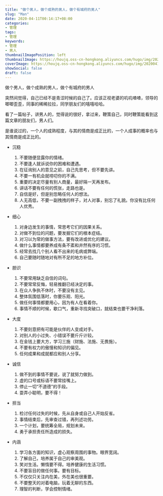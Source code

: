 ```yaml
---
title: "做个男人，做个成熟的男人，做个有城府的男人"
slug: "Man"
date: 2020-04-11T00:14:17+08:00
categories:
- 管理
tags:
- 管理
keywords:
- 管理
- 男人
thumbnailImagePosition: left
thumbnailImage: https://houjq.oss-cn-hongkong.aliyuncs.com/hugo/img/20200411002542.png
coverImage: https://houjq.oss-cn-hongkong.aliyuncs.com/hugo/img/20200411004209.png
showSocial: false
draft: false
---
```


做个男人，做个成熟的男人，做个有城府的男人

<!--more-->

突然间觉得，自己已经不是青涩时候的自己了。应该正视老婆的叽叽喳喳，领导的唧唧歪歪，同事的稀稀拉拉，同学朋友们的嘻嘻哈哈。

看了一篇帖子，讲男人的，觉得说的很好，拿过来，鞭策自己，同时鞭策能看到这篇文章的朋友们，男人们。

是谁说过的，一个人的成熟程度，与其的情商是成正比的，一个人成事的概率也与其情商是成正比的。

- 沉稳
  1. 不要随便显露你的情绪。
  2. 不要逢人就诉说你的困难和遭遇。
  3. 在征询别人的意见之前，自己先思考，但不要先讲。
  4. 不要一有机会就唠叨你的不满。
  5. 重要的决定尽量有别人商量，最好隔一天再发布。
  6. 讲话不要有任何的慌张，走路也是。
  7. 自信是好，但是别忽略任何人的想法。
  8. 人无高低，不要一副拽拽的样子，对人对事，别忘了礼貌。你没有比任何人优秀。

- 细心
  1. 对身边发生的事情，常思考它们的因果关系。
  2. 对做不到位的问题，要发掘它们的根本症结。
  3. 对习以为常的做事方法，要有改进或优化的建议。
  4. 做什么事情都要养成有条不紊和井然有序的习惯。
  5. 经常去找几个别人看不出来的毛病或弊端。
  6. 自己要随时随地对有所不足的地方补位。

- 胆识
  1. 不要常用缺乏自信的词句。
  2. 不要常常反悔，轻易推翻已经决定的事。
  3. 在众人争执不休时，不要没有主见。
  4. 整体氛围低落时，你要乐观、阳光。
  5. 做任何事情都要用心，因为有人在看着你。
  6. 事情不顺的时候，歇口气，重新寻找突破口，就结束也要干净利落。

- 大度
  1. 不要刻意把有可能是伙伴的人变成对手。
  2. 对别人的小过失、小错误不要斤斤计较。
  3. 在金钱上要大方，学习三施（财施、法施、无畏施）。
  4. 不要有权力的傲慢和知识的偏见。
  5. 任何成果和成就都应和别人分享。

- 诚信
  1. 做不到的事情不要说，说了就努力做到。
  2. 虚的口号或标语不要常挂嘴上。
  3. 停止一切“不道德”的手段。
  4. 耍弄小聪明，要不得！

- 担当
  1. 检讨任何过失的时候，先从自身或自己人开始反省。
  2. 事情结束后，先审查过错，再列述功劳。
  3. 一个计划，要统筹全局，规划未来。
  4. 勇于承担责任所造成的损失。

- 内涵
  1. 学习各方面的知识，虚心观察周围的事物。眼界宽阔。
  2. 了解自己，培养属于自己的审美观。
  3. 笑对生活。懒惰要不得。培养健康的生活习惯。
  4. 不要盲目的做任何事。要有目标。
  5. 不仅仅只关注内在美，外在美也很重要。
  6. 不要整天的对着电脑，玩着无聊的东西。
  7. 理智的判断，学会控制情绪。
